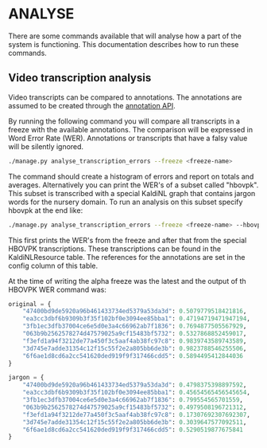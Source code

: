 ANALYSE
=======

There are some commands available that will analyse how a part of the system is functioning.
This documentation describes how to run these commands.


Video transcription analysis
----------------------------

Video transcripts can be compared to annotations.
The annotations are assumed to be created through the [annotation API](API.md).

By running the following command you will compare all transcripts in a freeze with the available annotations.
The comparison will be expressed in Word Error Rate (WER).
Annotations or transcripts that have a falsy value will be silently ignored.

```bash
./manage.py analyse_transcription_errors --freeze <freeze-name>
```

The command should create a histogram of errors and report on totals and averages.
Alternatively you can print the WER's of a subset called "hbovpk".
This subset is transcribed with a special KaldiNL graph that contains jargon words for the nursery domain.
To run an analysis on this subset specify hbovpk at the end like:

```bash
./manage.py analyse_transcription_errors --freeze <freeze-name> --hbovpk
```

This first prints the WER's from the freeze and after that from the special HBOVPK transcriptions.
These transcriptions can be found in the KaldiNLResource table. 
The references for the annotations are set in the config column of this table.

At the time of writing the alpha freeze was the latest and the output of th HBOVPK WER command was:

```python
original = {
    "47400bd9de5920a96b461433734ed5379a53da3d": 0.5079779518421816,
    "ea3cc3dbf6b9309b3f35f102bf0e3094ee85bba1": 0.47194719471947194,
    "3fb1ec3dfb37004ce6e5d0e3a4c66962ab7f1836": 0.7694877505567929,
    "063b9b2562578274d47579025a9cf15483bf5732": 0.5327868852459017,
    "f3efd1a94f3212de77a450f3c5aaf4ab38fc97c8": 0.9839743589743589,
    "3d745e7adde31354c12f15c55f2e2a805bb6de3b": 0.9823788546255506,
    "6f6ae1d8cd6a2cc541620ded919f9f317466cdd5": 0.5894495412844036
}

jargon = {
    "47400bd9de5920a96b461433734ed5379a53da3d": 0.4798375398897592,
    "ea3cc3dbf6b9309b3f35f102bf0e3094ee85bba1": 0.45654565456545654,
    "3fb1ec3dfb37004ce6e5d0e3a4c66962ab7f1836": 0.799554565701559,
    "063b9b2562578274d47579025a9cf15483bf5732": 0.4979508196721312,
    "f3efd1a94f3212de77a450f3c5aaf4ab38fc97c8": 0.17307692307692307,
    "3d745e7adde31354c12f15c55f2e2a805bb6de3b": 0.3039647577092511,
    "6f6ae1d8cd6a2cc541620ded919f9f317466cdd5": 0.5290519877675841
}
``` 
